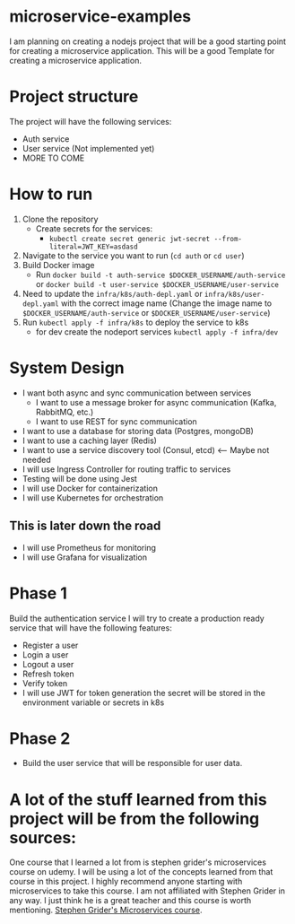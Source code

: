 # microservice-examples
I am planning on creating a nodejs project that will be a good starting point for creating a microservice application. This will be a good Template for creating a microservice application.

# Project structure
The project will have the following services:
- Auth service
- User service (Not implemented yet)
- MORE TO COME

# How to run
1. Clone the repository
    - Create secrets for the services:
        - `kubectl create secret generic jwt-secret --from-literal=JWT_KEY=asdasd`
2. Navigate to the service you want to run (`cd auth` or `cd user`)
3. Build Docker image
    - Run `docker build -t auth-service $DOCKER_USERNAME/auth-service` or `docker build -t user-service $DOCKER_USERNAME/user-service`
4. Need to update the `infra/k8s/auth-depl.yaml` or `infra/k8s/user-depl.yaml` with the correct image name (Change the image name to `$DOCKER_USERNAME/auth-service` or `$DOCKER_USERNAME/user-service`)
5. Run `kubectl apply -f infra/k8s` to deploy the service to k8s
    - for dev create the nodeport services `kubectl apply -f infra/dev`

# System Design
- I want both async and sync communication between services
    - I want to use a message broker for async communication (Kafka, RabbitMQ, etc.)
    - I want to use REST for sync communication
- I want to use a database for storing data (Postgres, mongoDB)
- I want to use a caching layer (Redis)
- I want to use a service discovery tool (Consul, etcd) <-- Maybe not needed
- I will use Ingress Controller for routing traffic to services
- Testing will be done using Jest
- I will use Docker for containerization
- I will use Kubernetes for orchestration
## This is later down the road
- I will use Prometheus for monitoring
- I will use Grafana for visualization

# Phase 1
Build the authentication service I will try to create a production ready service that will have the following features:
- Register a user
- Login a user
- Logout a user
- Refresh token
- Verify token
- I will use JWT for token generation the secret will be stored in the environment variable or secrets in k8s

# Phase 2
- Build the user service that will be responsible for user data.


# A lot of the stuff learned from this project will be from the following sources:
One course that I learned a lot from is stephen grider's microservices course on udemy. I will be using a lot of the concepts learned from that course in this project. I highly recommend anyone starting with microservices to take this course. I am not affiliated with Stephen Grider in any way. I just think he is a great teacher and this course is worth mentioning. [Stephen Grider's Microservices course](https://www.udemy.com/course/microservices-with-node-js-and-react/).
